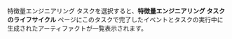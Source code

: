 特徴量エンジニアリング タスクを選択すると、**特徴量エンジニアリング タスクのライフサイクル** ページにこのタスクで完了したイベントとタスクの実行中に生成されたアーティファクトが一覧表示されます。

